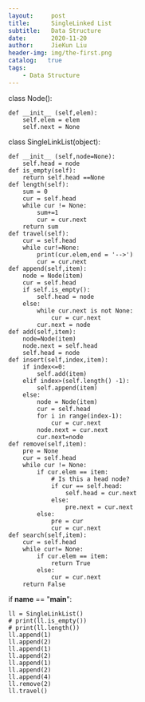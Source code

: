 ```yaml
---
layout:     post
title:      SingleLinked List
subtitle:   Data Structure
date:       2020-11-20
author:     JieKun Liu
header-img: img/the-first.png
catalog:   true
tags:
    - Data Structure
---
```







class Node():

    def __init__ (self,elem):
        self.elem = elem
        self.next = None
class SingleLinkList(object):

    def __init__ (self,node=None):
        self.head = node
    def is_empty(self):
        return self.head ==None
    def length(self):
        sum = 0
        cur = self.head
        while cur != None:
            sum+=1
            cur = cur.next
        return sum
    def travel(self):
        cur = self.head
        while cur!=None:
            print(cur.elem,end = '-->')
            cur = cur.next
    def append(self,item):
        node = Node(item)
        cur = self.head
        if self.is_empty():
            self.head = node
        else:
            while cur.next is not None:
                cur = cur.next
            cur.next = node
    def add(self,item):
        node=Node(item)
        node.next = self.head
        self.head = node
    def insert(self,index,item):
        if index<=0:
            self.add(item)
        elif index>(self.length() -1):
            self.append(item)
        else:
            node = Node(item)
            cur = self.head
            for i in range(index-1):
                cur = cur.next
            node.next = cur.next
            cur.next=node
    def remove(self,item):
        pre = None
        cur = self.head
        while cur != None:
            if cur.elem == item:
                # Is this a head node?
                if cur == self.head:
                    self.head = cur.next
                else:
                    pre.next = cur.next
            else:
                pre = cur
                cur = cur.next
    def search(self,item):
        cur = self.head
        while cur!= None:
            if cur.elem == item:
                return True
            else:
                cur = cur.next
        return False







if __name__ == "__main__":

    ll = SingleLinkList()
    # print(ll.is_empty())
    # print(ll.length())
    ll.append(1)
    ll.append(2)
    ll.append(1)
    ll.append(2)
    ll.append(1)
    ll.append(2)
    ll.append(4)
    ll.remove(2)
    ll.travel()
